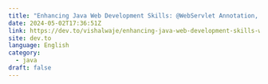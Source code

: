 ```yaml
---
title: "Enhancing Java Web Development Skills: @WebServlet Annotation, JSP, Servlet vs. JSP, and Exception Handling"
date: 2024-05-02T17:36:51Z
link: https://dev.to/vishalwaje/enhancing-java-web-development-skills-webservlet-annotation-jsp-servlet-vs-jsp-and-exception-handling-176d?utm_medium=RSS&utm_source=news.12bit.vn
site: dev.to
language: English
category:
  - java
draft: false
---
```

